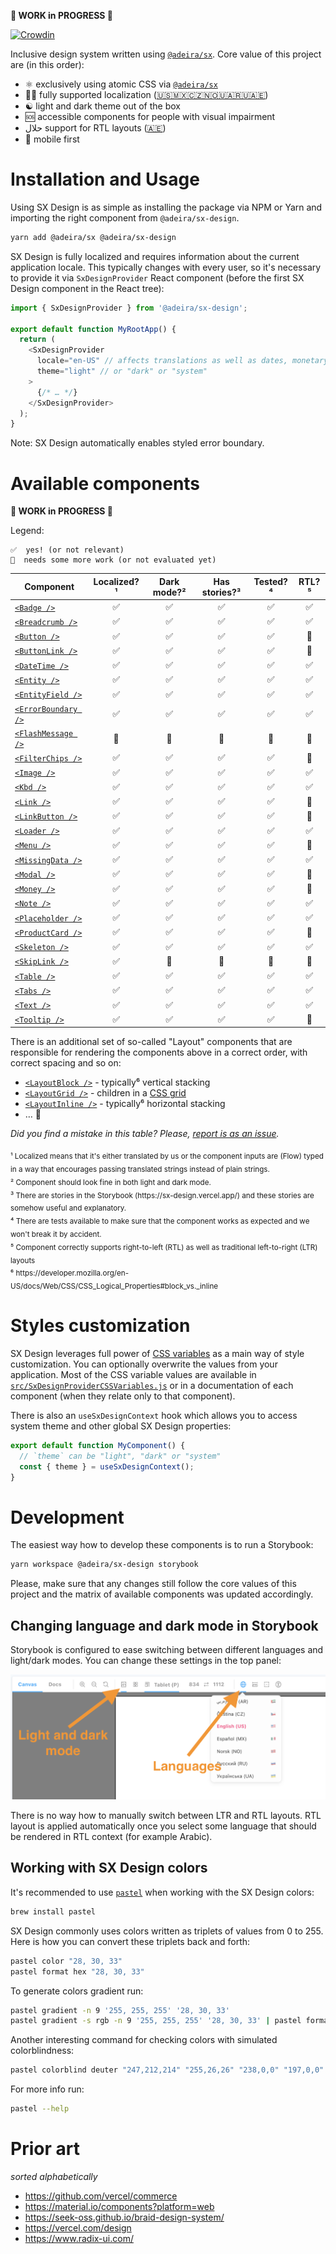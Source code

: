 **🚧 WORK in PROGRESS 🚧**

[![Crowdin](https://badges.crowdin.net/sx-design/localized.svg)](https://crowdin.com/project/sx-design)

Inclusive design system written using [`@adeira/sx`](https://github.com/adeira/sx). Core value of this project are (in this order):

- ⚛️ exclusively using atomic CSS via [`@adeira/sx`](https://github.com/adeira/sx)
- 🏳️‍🌈 fully supported localization ([🇺🇸🇲🇽🇨🇿🇳🇴🇺🇦🇷🇺🇦🇪](https://crowdin.com/project/sx-design))
- ☯️ light and dark theme out of the box
- 🆘 accessible components for people with visual impairment
- حلال support for RTL layouts ([🇦🇪](https://crowdin.com/project/sx-design))
- 📲 mobile first

# Installation and Usage

Using SX Design is as simple as installing the package via NPM or Yarn and importing the right component from `@adeira/sx-design`.

```bash
yarn add @adeira/sx @adeira/sx-design
```

SX Design is fully localized and requires information about the current application locale. This typically changes with every user, so it's necessary to provide it via `SxDesignProvider` React component (before the first SX Design component in the React tree):

```js
import { SxDesignProvider } from '@adeira/sx-design';

export default function MyRootApp() {
  return (
    <SxDesignProvider
      locale="en-US" // affects translations as well as dates, monetary values and similar
      theme="light" // or "dark" or "system"
    >
      {/* … */}
    </SxDesignProvider>
  );
}
```

Note: SX Design automatically enables styled error boundary.

# Available components

**🚧 WORK in PROGRESS 🚧**

Legend:

```text
✅  yes! (or not relevant)
🧐  needs some more work (or not evaluated yet)
```

| Component             | Localized?¹ | Dark mode?² | Has stories?³ | Tested?⁴ | RTL?⁵ |
| --------------------- | :---------: | :---------: | :-----------: | :------: | :---: |
| [`<Badge />`]         |     ✅      |     ✅      |      ✅       |    ✅    |  ✅   |
| [`<Breadcrumb />`]    |     ✅      |     ✅      |      ✅       |    ✅    |  ✅   |
| [`<Button />`]        |     ✅      |     ✅      |      ✅       |    ✅    |  🧐   |
| [`<ButtonLink />`]    |     ✅      |     ✅      |      ✅       |    ✅    |  🧐   |
| [`<DateTime />`]      |     ✅      |     ✅      |      ✅       |    ✅    |  ✅   |
| [`<Entity />`]        |     ✅      |     ✅      |      ✅       |    ✅    |  ✅   |
| [`<EntityField />`]   |     ✅      |     ✅      |      ✅       |    ✅    |  ✅   |
| [`<ErrorBoundary />`] |     ✅      |     ✅      |      ✅       |    ✅    |  ✅   |
| [`<FlashMessage />`]  |     🧐      |     🧐      |      🧐       |    🧐    |  🧐   |
| [`<FilterChips />`]   |     ✅      |     ✅      |      ✅       |    ✅    |  🧐   |
| [`<Image />`]         |     ✅      |     ✅      |      ✅       |    ✅    |  ✅   |
| [`<Kbd />`]           |     ✅      |     ✅      |      ✅       |    ✅    |  ✅   |
| [`<Link />`]          |     ✅      |     ✅      |      ✅       |    ✅    |  🧐   |
| [`<LinkButton />`]    |     ✅      |     ✅      |      ✅       |    ✅    |  🧐   |
| [`<Loader />`]        |     ✅      |     ✅      |      ✅       |    ✅    |  ✅   |
| [`<Menu />`]          |     ✅      |     ✅      |      ✅       |    ✅    |  🧐   |
| [`<MissingData />`]   |     ✅      |     ✅      |      ✅       |    ✅    |  ✅   |
| [`<Modal />`]         |     ✅      |     ✅      |      ✅       |    ✅    |  🧐   |
| [`<Money />`]         |     ✅      |     ✅      |      ✅       |    ✅    |  🧐   |
| [`<Note />`]          |     ✅      |     ✅      |      ✅       |    ✅    |  ✅   |
| [`<Placeholder />`]   |     ✅      |     ✅      |      ✅       |    ✅    |  ✅   |
| [`<ProductCard />`]   |     ✅      |     ✅      |      ✅       |    ✅    |  🧐   |
| [`<Skeleton />`]      |     ✅      |     ✅      |      ✅       |    ✅    |  ✅   |
| [`<SkipLink />`]      |     ✅      |     🧐      |      🧐       |    🧐    |  🧐   |
| [`<Table />`]         |     ✅      |     ✅      |      ✅       |    ✅    |  ✅   |
| [`<Tabs />`]          |     ✅      |     ✅      |      ✅       |    ✅    |  ✅   |
| [`<Text />`]          |     ✅      |     ✅      |      ✅       |    ✅    |  ✅   |
| [`<Tooltip />`]       |     ✅      |     ✅      |      ✅       |    ✅    |  🧐   |

[`<badge />`]: https://sx-design.vercel.app/?path=/docs/components-badge
[`<breadcrumb />`]: https://sx-design.vercel.app/?path=/docs/components-breadcrumb
[`<button />`]: https://sx-design.vercel.app/?path=/docs/components-button
[`<buttonlink />`]: https://sx-design.vercel.app/?path=/docs/components-buttonlink
[`<datetime />`]: https://sx-design.vercel.app/?path=/docs/components-datetime
[`<entity />`]: https://sx-design.vercel.app/?path=/docs/components-entity
[`<entityfield />`]: https://sx-design.vercel.app/?path=/docs/components-entityfield
[`<errorboundary />`]: https://sx-design.vercel.app/?path=/docs/components-errorboundary
[`<flashmessage />`]: https://sx-design.vercel.app/?path=/docs/components-flashmessage
[`<filterchips />`]: https://sx-design.vercel.app/?path=/docs/components-filterchips
[`<image />`]: https://sx-design.vercel.app/?path=/docs/components-image
[`<kbd />`]: https://sx-design.vercel.app/?path=/docs/components-kbd
[`<link />`]: https://sx-design.vercel.app/?path=/docs/components-link
[`<linkbutton />`]: https://sx-design.vercel.app/?path=/docs/components-linkbutton
[`<loader />`]: https://sx-design.vercel.app/?path=/docs/components-loader
[`<menu />`]: https://sx-design.vercel.app/?path=/docs/components-menu
[`<missingdata />`]: https://sx-design.vercel.app/?path=/docs/components-missingdata
[`<modal />`]: https://sx-design.vercel.app/?path=/docs/components-modal
[`<money />`]: https://sx-design.vercel.app/?path=/docs/components-money
[`<note />`]: https://sx-design.vercel.app/?path=/docs/components-note
[`<placeholder />`]: https://sx-design.vercel.app/?path=/docs/components-placeholder
[`<productcard />`]: https://sx-design.vercel.app/?path=/docs/components-productcard
[`<skeleton />`]: https://sx-design.vercel.app/?path=/docs/components-skeleton
[`<skiplink />`]: https://sx-design.vercel.app/?path=/docs/components-skiplink
[`<table />`]: https://sx-design.vercel.app/?path=/docs/components-table
[`<tabs />`]: https://sx-design.vercel.app/?path=/docs/components-tabs
[`<text />`]: https://sx-design.vercel.app/?path=/docs/components-text
[`<tooltip />`]: https://sx-design.vercel.app/?path=/docs/components-tooltip

There is an additional set of so-called "Layout" components that are responsible for rendering the components above in a correct order, with correct spacing and so on:

- [`<LayoutBlock />`](https://sx-design.vercel.app/?path=/docs/layout-layoutblock) - typically⁶ vertical stacking
- [`<LayoutGrid />`](https://sx-design.vercel.app/?path=/docs/layout-layoutgrid) - children in a [CSS grid](https://developer.mozilla.org/en-US/docs/Web/CSS/grid)
- [`<LayoutInline />`](https://sx-design.vercel.app/?path=/docs/layout-layoutinline) - typically⁶ horizontal stacking
- … 🚧

_Did you find a mistake in this table? Please, [report is as an issue](https://github.com/adeira/universe/issues/new)._

<sub>
¹ Localized means that it's either translated by us or the component inputs are (Flow) typed in a way that encourages passing translated strings instead of plain strings.<br />
² Component should look fine in both light and dark mode.<br />
³ There are stories in the Storybook (https://sx-design.vercel.app/) and these stories are somehow useful and explanatory.<br />
⁴ There are tests available to make sure that the component works as expected and we won't break it by accident.<br />
⁵ Component correctly supports right-to-left (RTL) as well as traditional left-to-right (LTR) layouts<br />
⁶ https://developer.mozilla.org/en-US/docs/Web/CSS/CSS_Logical_Properties#block_vs._inline
</sub>

# Styles customization

SX Design leverages full power of [CSS variables](https://developer.mozilla.org/en-US/docs/Web/CSS/Using_CSS_custom_properties) as a main way of style customization. You can optionally overwrite the values from your application. Most of the CSS variable values are available in [`src/SxDesignProviderCSSVariables.js`](./src/SxDesignProviderCSSVariables.js) or in a documentation of each component (when they relate only to that component).

There is also an `useSxDesignContext` hook which allows you to access system theme and other global SX Design properties:

```js
export default function MyComponent() {
  // `theme` can be "light", "dark" or "system"
  const { theme } = useSxDesignContext();
}
```

# Development

The easiest way how to develop these components is to run a Storybook:

```bash
yarn workspace @adeira/sx-design storybook
```

Please, make sure that any changes still follow the core values of this project and the matrix of available components was updated accordingly.

## Changing language and dark mode in Storybook

Storybook is configured to ease switching between different languages and light/dark modes. You can change these settings in the top panel:

![Storybook top panel](./docs/storybook-top-panel.png)

There is no way how to manually switch between LTR and RTL layouts. RTL layout is applied automatically once you select some language that should be rendered in RTL context (for example Arabic).

## Working with SX Design colors

It's recommended to use [`pastel`](https://github.com/sharkdp/pastel) when working with the SX Design colors:

```bash
brew install pastel
```

SX Design commonly uses colors written as triplets of values from 0 to 255. Here is how you can convert these triplets back and forth:

```bash
pastel color "28, 30, 33"
pastel format hex "28, 30, 33"
```

To generate colors gradient run:

```bash
pastel gradient -n 9 '255, 255, 255' '28, 30, 33'
pastel gradient -s rgb -n 9 '255, 255, 255' '28, 30, 33' | pastel format rgb
```

Another interesting command for checking colors with simulated colorblindness:

```bash
pastel colorblind deuter "247,212,214" "255,26,26" "238,0,0" "197,0,0"
```

For more info run:

```bash
pastel --help
```

# Prior art

_sorted alphabetically_

- https://github.com/vercel/commerce
- https://material.io/components?platform=web
- https://seek-oss.github.io/braid-design-system/
- https://vercel.com/design
- https://www.radix-ui.com/
